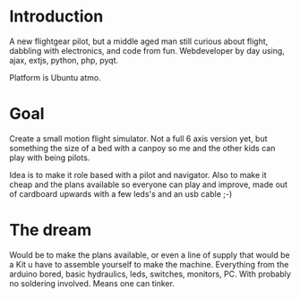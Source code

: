# Introduction #
A new flightgear pilot, but a middle aged man still curious about flight, dabbling with electronics, and code from fun. Webdeveloper by day using, ajax, extjs, python, php, pyqt.

Platform is Ubuntu atmo.

# Goal #
Create a small motion flight simulator. Not a full 6 axis version yet, but something the size of a bed with a canpoy so me and the other kids can play with being pilots.

Idea is to make it role based with a pilot and navigator. Also to make it cheap and the plans available so everyone can play and improve, made out of cardboard upwards with a few leds's and an usb cable ;-)

# The dream #
Would be to make the plans available, or even a line of supply that would be a Kit u have to assemble yourself to make the machine.
Everything from the arduino bored, basic hydraulics, leds, switches, monitors, PC. With probably no soldering involved. Means one can tinker.
